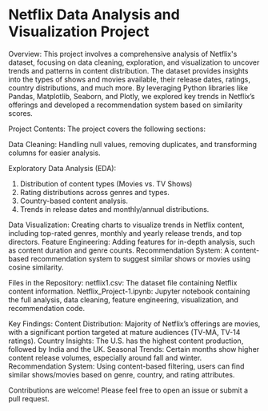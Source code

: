 # Netflix Data Analysis and Visualization Project

Overview:
This project involves a comprehensive analysis of Netflix's dataset, focusing on data cleaning, exploration, and visualization to uncover trends and patterns in content distribution. The dataset provides insights into the types of shows and movies available, their release dates, ratings, country distributions, and much more. By leveraging Python libraries like Pandas, Matplotlib, Seaborn, and Plotly, we explored key trends in Netflix’s offerings and developed a recommendation system based on similarity scores.

Project Contents:
The project covers the following sections:

Data Cleaning: Handling null values, removing duplicates, and transforming columns for easier analysis.

Exploratory Data Analysis (EDA):
1. Distribution of content types (Movies vs. TV Shows)
2. Rating distributions across genres and types.
3. Country-based content analysis.
4. Trends in release dates and monthly/annual distributions.

Data Visualization: Creating charts to visualize trends in Netflix content, including top-rated genres, monthly and yearly release trends, and top directors.
Feature Engineering: Adding features for in-depth analysis, such as content duration and genre counts.
Recommendation System: A content-based recommendation system to suggest similar shows or movies using cosine similarity.

Files in the Repository: 
netflix1.csv: The dataset file containing Netflix content information.
Netflix_Project-1.ipynb: Jupyter notebook containing the full analysis, data cleaning, feature engineering, visualization, and recommendation code.

Key Findings:
Content Distribution: Majority of Netflix’s offerings are movies, with a significant portion targeted at mature audiences (TV-MA, TV-14 ratings).
Country Insights: The U.S. has the highest content production, followed by India and the UK.
Seasonal Trends: Certain months show higher content release volumes, especially around fall and winter.
Recommendation System: Using content-based filtering, users can find similar shows/movies based on genre, country, and rating attributes.

Contributions are welcome! Please feel free to open an issue or submit a pull request.
